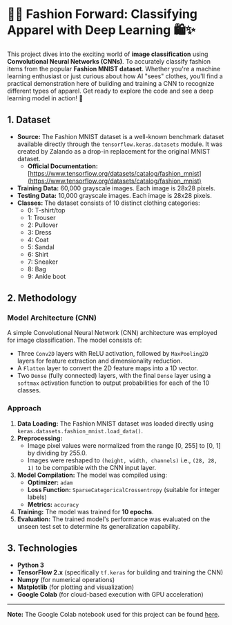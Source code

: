 # 👕👟 Fashion Forward: Classifying Apparel with Deep Learning 🛍️✨

This project dives into the exciting world of **image classification** using **Convolutional Neural Networks (CNNs)**. To accurately classify fashion items from the popular **Fashion MNIST dataset**. Whether you're a machine learning enthusiast or just curious about how AI "sees" clothes, you'll find a practical demonstration here of building and training a CNN to recognize different types of apparel. Get ready to explore the code and see a deep learning model in action! 🚀

## 1. Dataset

* **Source:** The Fashion MNIST dataset is a well-known benchmark dataset available directly through the `tensorflow.keras.datasets` module. It was created by Zalando as a drop-in replacement for the original MNIST dataset.
    * **Official Documentation:** [https://www.tensorflow.org/datasets/catalog/fashion_mnist](https://www.tensorflow.org/datasets/catalog/fashion_mnist)
* **Training Data:** 60,000 grayscale images. Each image is 28x28 pixels.
* **Testing Data:** 10,000 grayscale images. Each image is 28x28 pixels.
* **Classes:** The dataset consists of 10 distinct clothing categories:
    * 0: T-shirt/top
    * 1: Trouser
    * 2: Pullover
    * 3: Dress
    * 4: Coat
    * 5: Sandal
    * 6: Shirt
    * 7: Sneaker
    * 8: Bag
    * 9: Ankle boot

## 2. Methodology

### Model Architecture (CNN)

A simple Convolutional Neural Network (CNN) architecture was employed for image classification. The model consists of:
* Three `Conv2D` layers with ReLU activation, followed by `MaxPooling2D` layers for feature extraction and dimensionality reduction.
* A `Flatten` layer to convert the 2D feature maps into a 1D vector.
* Two `Dense` (fully connected) layers, with the final `Dense` layer using a `softmax` activation function to output probabilities for each of the 10 classes.

### Approach

1.  **Data Loading:** The Fashion MNIST dataset was loaded directly using `keras.datasets.fashion_mnist.load_data()`.
2.  **Preprocessing:**
    * Image pixel values were normalized from the range [0, 255] to [0, 1] by dividing by 255.0.
    * Images were reshaped to `(height, width, channels)` i.e., `(28, 28, 1)` to be compatible with the CNN input layer.
3.  **Model Compilation:** The model was compiled using:
    * **Optimizer:** `adam`
    * **Loss Function:** `SparseCategoricalCrossentropy` (suitable for integer labels)
    * **Metrics:** `accuracy`
4.  **Training:** The model was trained for **10 epochs**.
5.  **Evaluation:** The trained model's performance was evaluated on the unseen test set to determine its generalization capability.

## 3. Technologies

* **Python 3**
* **TensorFlow 2.x** (specifically `tf.keras` for building and training the CNN)
* **Numpy** (for numerical operations)
* **Matplotlib** (for plotting and visualization)
* **Google Colab** (for cloud-based execution with GPU acceleration)

---

**Note:** The Google Colab notebook used for this project can be found [here](link_to_your_colab_notebook_on_github).

